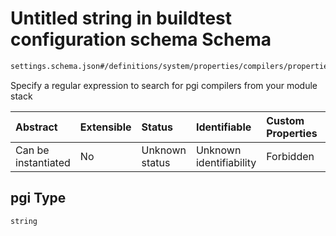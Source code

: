 # Untitled string in buildtest configuration schema Schema

```txt
settings.schema.json#/definitions/system/properties/compilers/properties/find/properties/pgi
```

Specify a regular expression to search for pgi compilers from your module stack

| Abstract            | Extensible | Status         | Identifiable            | Custom Properties | Additional Properties | Access Restrictions | Defined In                                                                   |
| :------------------ | :--------- | :------------- | :---------------------- | :---------------- | :-------------------- | :------------------ | :--------------------------------------------------------------------------- |
| Can be instantiated | No         | Unknown status | Unknown identifiability | Forbidden         | Allowed               | none                | [settings.schema.json\*](../out/settings.schema.json "open original schema") |

## pgi Type

`string`
